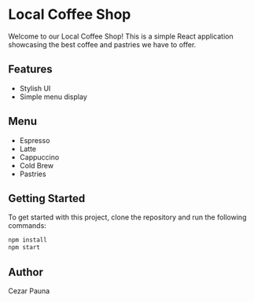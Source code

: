 # Local Coffee Shop

Welcome to our Local Coffee Shop! This is a simple React application showcasing the best coffee and pastries we have to offer.

## Features
- Stylish UI
- Simple menu display

## Menu
- Espresso
- Latte
- Cappuccino
- Cold Brew
- Pastries

## Getting Started
To get started with this project, clone the repository and run the following commands:

```bash
npm install
npm start
```

## Author
Cezar Pauna